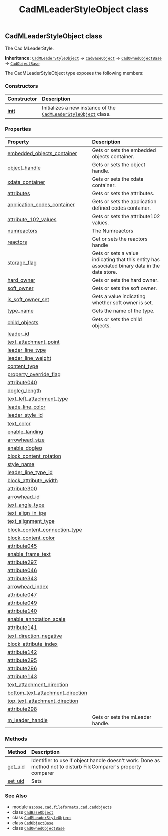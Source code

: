 ﻿---
title: CadMLeaderStyleObject class
second_title: Aspose.CAD for Python via .NET API References
description: 
type: docs
weight: 830
url: /python-net/aspose.cad.fileformats.cad.cadobjects/cadmleaderstyleobject/
is_root: false
---

## CadMLeaderStyleObject class

The Cad MLeaderStyle.



**Inheritance:** [`CadMLeaderStyleObject`](/cad/python-net/aspose.cad.fileformats.cad.cadobjects/cadmleaderstyleobject) → 
[`CadBaseObject`](/cad/python-net/aspose.cad.fileformats.cad.cadobjects/cadbaseobject) → 
[`CadOwnedObjectBase`](/cad/python-net/aspose.cad.fileformats.cad.cadobjects/cadownedobjectbase) → 
[`CadObjectBase`](/cad/python-net/aspose.cad.fileformats.cad.cadobjects/cadobjectbase)



The CadMLeaderStyleObject type exposes the following members:

### Constructors
| Constructor | Description |
| :- | :- |
| [__init__](/cad/python-net/aspose.cad.fileformats.cad.cadobjects/cadmleaderstyleobject/__init__/#) | Initializes a new instance of the [`CadMLeaderStyleObject`](/cad/python-net/aspose.cad.fileformats.cad.cadobjects/cadmleaderstyleobject) class. |


### Properties
| Property | Description |
| :- | :- |
| [embedded_objects_container](/cad/python-net/aspose.cad.fileformats.cad.cadobjects/cadmleaderstyleobject/embedded_objects_container) | Gets or sets the embedded objects container. |
| [object_handle](/cad/python-net/aspose.cad.fileformats.cad.cadobjects/cadmleaderstyleobject/object_handle) | Gets or sets the object handle. |
| [xdata_container](/cad/python-net/aspose.cad.fileformats.cad.cadobjects/cadmleaderstyleobject/xdata_container) | Gets or sets the xdata container. |
| [attributes](/cad/python-net/aspose.cad.fileformats.cad.cadobjects/cadmleaderstyleobject/attributes) | Gets or sets the attributes. |
| [application_codes_container](/cad/python-net/aspose.cad.fileformats.cad.cadobjects/cadmleaderstyleobject/application_codes_container) | Gets or sets the application defined codes container. |
| [attribute_102_values](/cad/python-net/aspose.cad.fileformats.cad.cadobjects/cadmleaderstyleobject/attribute_102_values) | Gets or sets the attribute102 values. |
| [numreactors](/cad/python-net/aspose.cad.fileformats.cad.cadobjects/cadmleaderstyleobject/numreactors) | The Numreactors |
| [reactors](/cad/python-net/aspose.cad.fileformats.cad.cadobjects/cadmleaderstyleobject/reactors) | Get or sets the reactors handle |
| [storage_flag](/cad/python-net/aspose.cad.fileformats.cad.cadobjects/cadmleaderstyleobject/storage_flag) | Gets or sets a value indicating that this entity has associated binary data in the data store. |
| [hard_owner](/cad/python-net/aspose.cad.fileformats.cad.cadobjects/cadmleaderstyleobject/hard_owner) | Gets or sets the hard owner. |
| [soft_owner](/cad/python-net/aspose.cad.fileformats.cad.cadobjects/cadmleaderstyleobject/soft_owner) | Gets or sets the soft owner. |
| [is_soft_owner_set](/cad/python-net/aspose.cad.fileformats.cad.cadobjects/cadmleaderstyleobject/is_soft_owner_set) | Gets a value indicating whether soft owner is set. |
| [type_name](/cad/python-net/aspose.cad.fileformats.cad.cadobjects/cadmleaderstyleobject/type_name) | Gets the name of the type. |
| [child_objects](/cad/python-net/aspose.cad.fileformats.cad.cadobjects/cadmleaderstyleobject/child_objects) | Gets or sets the child objects. |
| [leader_id](/cad/python-net/aspose.cad.fileformats.cad.cadobjects/cadmleaderstyleobject/leader_id) |  |
| [text_attachment_point](/cad/python-net/aspose.cad.fileformats.cad.cadobjects/cadmleaderstyleobject/text_attachment_point) |  |
| [leader_line_type](/cad/python-net/aspose.cad.fileformats.cad.cadobjects/cadmleaderstyleobject/leader_line_type) |  |
| [leader_line_weight](/cad/python-net/aspose.cad.fileformats.cad.cadobjects/cadmleaderstyleobject/leader_line_weight) |  |
| [content_type](/cad/python-net/aspose.cad.fileformats.cad.cadobjects/cadmleaderstyleobject/content_type) |  |
| [property_override_flag](/cad/python-net/aspose.cad.fileformats.cad.cadobjects/cadmleaderstyleobject/property_override_flag) |  |
| [attribute040](/cad/python-net/aspose.cad.fileformats.cad.cadobjects/cadmleaderstyleobject/attribute040) |  |
| [dogleg_length](/cad/python-net/aspose.cad.fileformats.cad.cadobjects/cadmleaderstyleobject/dogleg_length) |  |
| [text_left_attachment_type](/cad/python-net/aspose.cad.fileformats.cad.cadobjects/cadmleaderstyleobject/text_left_attachment_type) |  |
| [leade_line_color](/cad/python-net/aspose.cad.fileformats.cad.cadobjects/cadmleaderstyleobject/leade_line_color) |  |
| [leader_style_id](/cad/python-net/aspose.cad.fileformats.cad.cadobjects/cadmleaderstyleobject/leader_style_id) |  |
| [text_color](/cad/python-net/aspose.cad.fileformats.cad.cadobjects/cadmleaderstyleobject/text_color) |  |
| [enable_landing](/cad/python-net/aspose.cad.fileformats.cad.cadobjects/cadmleaderstyleobject/enable_landing) |  |
| [arrowhead_size](/cad/python-net/aspose.cad.fileformats.cad.cadobjects/cadmleaderstyleobject/arrowhead_size) |  |
| [enable_dogleg](/cad/python-net/aspose.cad.fileformats.cad.cadobjects/cadmleaderstyleobject/enable_dogleg) |  |
| [block_content_rotation](/cad/python-net/aspose.cad.fileformats.cad.cadobjects/cadmleaderstyleobject/block_content_rotation) |  |
| [style_name](/cad/python-net/aspose.cad.fileformats.cad.cadobjects/cadmleaderstyleobject/style_name) |  |
| [leader_line_type_id](/cad/python-net/aspose.cad.fileformats.cad.cadobjects/cadmleaderstyleobject/leader_line_type_id) |  |
| [block_attribute_width](/cad/python-net/aspose.cad.fileformats.cad.cadobjects/cadmleaderstyleobject/block_attribute_width) |  |
| [attribute300](/cad/python-net/aspose.cad.fileformats.cad.cadobjects/cadmleaderstyleobject/attribute300) |  |
| [arrowhead_id](/cad/python-net/aspose.cad.fileformats.cad.cadobjects/cadmleaderstyleobject/arrowhead_id) |  |
| [text_angle_type](/cad/python-net/aspose.cad.fileformats.cad.cadobjects/cadmleaderstyleobject/text_angle_type) |  |
| [text_align_in_ipe](/cad/python-net/aspose.cad.fileformats.cad.cadobjects/cadmleaderstyleobject/text_align_in_ipe) |  |
| [text_alignment_type](/cad/python-net/aspose.cad.fileformats.cad.cadobjects/cadmleaderstyleobject/text_alignment_type) |  |
| [block_content_connection_type](/cad/python-net/aspose.cad.fileformats.cad.cadobjects/cadmleaderstyleobject/block_content_connection_type) |  |
| [block_content_color](/cad/python-net/aspose.cad.fileformats.cad.cadobjects/cadmleaderstyleobject/block_content_color) |  |
| [attribute045](/cad/python-net/aspose.cad.fileformats.cad.cadobjects/cadmleaderstyleobject/attribute045) |  |
| [enable_frame_text](/cad/python-net/aspose.cad.fileformats.cad.cadobjects/cadmleaderstyleobject/enable_frame_text) |  |
| [attribute297](/cad/python-net/aspose.cad.fileformats.cad.cadobjects/cadmleaderstyleobject/attribute297) |  |
| [attribute046](/cad/python-net/aspose.cad.fileformats.cad.cadobjects/cadmleaderstyleobject/attribute046) |  |
| [attribute343](/cad/python-net/aspose.cad.fileformats.cad.cadobjects/cadmleaderstyleobject/attribute343) |  |
| [arrowhead_index](/cad/python-net/aspose.cad.fileformats.cad.cadobjects/cadmleaderstyleobject/arrowhead_index) |  |
| [attribute047](/cad/python-net/aspose.cad.fileformats.cad.cadobjects/cadmleaderstyleobject/attribute047) |  |
| [attribute049](/cad/python-net/aspose.cad.fileformats.cad.cadobjects/cadmleaderstyleobject/attribute049) |  |
| [attribute140](/cad/python-net/aspose.cad.fileformats.cad.cadobjects/cadmleaderstyleobject/attribute140) |  |
| [enable_annotation_scale](/cad/python-net/aspose.cad.fileformats.cad.cadobjects/cadmleaderstyleobject/enable_annotation_scale) |  |
| [attribute141](/cad/python-net/aspose.cad.fileformats.cad.cadobjects/cadmleaderstyleobject/attribute141) |  |
| [text_direction_negative](/cad/python-net/aspose.cad.fileformats.cad.cadobjects/cadmleaderstyleobject/text_direction_negative) |  |
| [block_attribute_index](/cad/python-net/aspose.cad.fileformats.cad.cadobjects/cadmleaderstyleobject/block_attribute_index) |  |
| [attribute142](/cad/python-net/aspose.cad.fileformats.cad.cadobjects/cadmleaderstyleobject/attribute142) |  |
| [attribute295](/cad/python-net/aspose.cad.fileformats.cad.cadobjects/cadmleaderstyleobject/attribute295) |  |
| [attribute296](/cad/python-net/aspose.cad.fileformats.cad.cadobjects/cadmleaderstyleobject/attribute296) |  |
| [attribute143](/cad/python-net/aspose.cad.fileformats.cad.cadobjects/cadmleaderstyleobject/attribute143) |  |
| [text_attachment_direction](/cad/python-net/aspose.cad.fileformats.cad.cadobjects/cadmleaderstyleobject/text_attachment_direction) |  |
| [bottom_text_attachment_direction](/cad/python-net/aspose.cad.fileformats.cad.cadobjects/cadmleaderstyleobject/bottom_text_attachment_direction) |  |
| [top_text_attachment_direction](/cad/python-net/aspose.cad.fileformats.cad.cadobjects/cadmleaderstyleobject/top_text_attachment_direction) |  |
| [attribute298](/cad/python-net/aspose.cad.fileformats.cad.cadobjects/cadmleaderstyleobject/attribute298) |  |
| [m_leader_handle](/cad/python-net/aspose.cad.fileformats.cad.cadobjects/cadmleaderstyleobject/m_leader_handle) | Gets or sets the mLeader handle. |


### Methods
| Method | Description |
| :- | :- |
| [get_uid](/cad/python-net/aspose.cad.fileformats.cad.cadobjects/cadmleaderstyleobject/get_uid/#) | Identifier to use if object handle doesn't work. Done as method not to disturb FileComparer's property comparer |
| [set_uid](/cad/python-net/aspose.cad.fileformats.cad.cadobjects/cadmleaderstyleobject/set_uid/#str) | Sets |



### See Also
* module [`aspose.cad.fileformats.cad.cadobjects`](..)
* class [`CadBaseObject`](/cad/python-net/aspose.cad.fileformats.cad.cadobjects/cadbaseobject)
* class [`CadMLeaderStyleObject`](/cad/python-net/aspose.cad.fileformats.cad.cadobjects/cadmleaderstyleobject)
* class [`CadObjectBase`](/cad/python-net/aspose.cad.fileformats.cad.cadobjects/cadobjectbase)
* class [`CadOwnedObjectBase`](/cad/python-net/aspose.cad.fileformats.cad.cadobjects/cadownedobjectbase)
